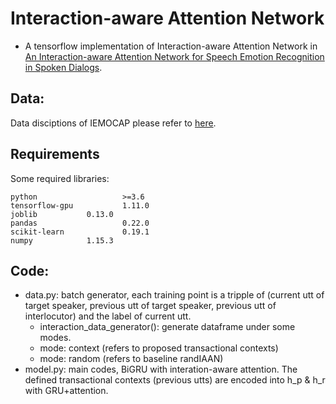 # Interaction-aware Attention Network
+ A tensorflow implementation of Interaction-aware Attention Network in [An Interaction-aware Attention Network for Speech Emotion Recognition in Spoken Dialogs](https://ieeexplore.ieee.org/document/8683293/references#references).

## Data:
Data disciptions of IEMOCAP please refer to [here](https://sail.usc.edu/iemocap/).

## Requirements
Some required libraries:
```
python                   >=3.6   
tensorflow-gpu           1.11.0
joblib   		 0.13.0
pandas                   0.22.0
scikit-learn             0.19.1
numpy			 1.15.3
```
## Code:
+ data.py: batch generator, each training point is a tripple of (current utt of target speaker, previous utt of target speaker, previous utt of interlocutor) and the label of current utt.
  - interaction_data_generator(): generate dataframe under some modes.
  - mode: context (refers to proposed transactional contexts)
  - mode: random (refers to baseline randIAAN)
+ model.py: main codes, BiGRU with interation-aware attention. The defined transactional contexts (previous utts)  are encoded into h_p & h_r with GRU+attention.

